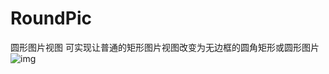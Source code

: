 # RoundPic
圆形图片视图
可实现让普通的矩形图片视图改变为无边框的圆角矩形或圆形图片
![img]("https://github.com/Mr-Cai/RoundPic/blob/master/screenshot/1538391359364.png")
